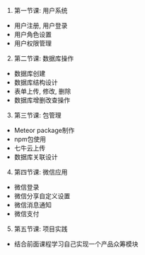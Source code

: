1. 第一节课: 用户系统
  - 用户注册, 用户登录
  - 用户角色设置
  - 用户权限管理

2. 第二节课: 数据库操作
  - 数据库创建
  - 数据库结构设计
  - 表单上传, 修改, 删除
  - 数据库增删改查操作

3. 第三节课: 包管理
  - Meteor package制作
  - npm包使用
  - 七牛云上传
  - 数据库关联设计

4. 第四节课: 微信应用
  - 微信登录
  - 微信分享自定义设置
  - 微信消息通知
  - 微信支付

5. 第五节课: 项目实践
  - 结合前面课程学习自己实现一个产品众筹模块
